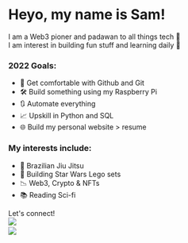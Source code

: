 # Heyo, my name is Sam!

I am a Web3 pioner and padawan to all things tech 🌱
<br>
I am interest in building fun stuff and learning daily 📆
### 2022 Goals:
  - 🧠 Get comfortable with Github and Git
  - 🛠️ Build something using my Raspberry Pi
  - 🔃 Automate everything
  - 📈 Upskill in Python and SQL
  - 🌐 Build my personal website > resume
### My interests include:
  - 🔵 Brazilian Jiu Jitsu
  - 🧱 Building Star Wars Lego sets
  - 📉 Web3, Crypto & NFTs
  - 📚 Reading Sci-fi 
  
Let's connect! 
<br>
<a href='=https://twitter.com/sambino' target='_blank'>
        <img src='https://img.shields.io/badge/Twitter-1DA1F2?style=for-the-badge&logo=twitter&logoColor=white'/><a> 
<br>
  <a href='https://www.linkedin.com/in/mrhrifat' target='_blank'>
        <img src='https://img.shields.io/badge/linkedin%20-%230077B5.svg?&style=for-the-badge&logo=linkedin&logoColor=white'/><a>
   
